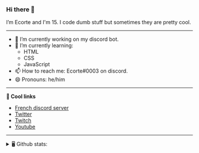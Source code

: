 ### Hi there 👋
I’m Ecorte and I'm 15.
I code dumb stuff but sometimes they are pretty cool.

-------

- 🔭 I’m currently working on my discord bot.
- 🌱 I’m currently learning:
     - HTML
     - CSS
     - JavaScript
- 📫 How to reach me: Ecorte#0003 on discord.
- 😄 Pronouns: he/him

-------

**🔗 Cool links**

- [French discord server](https://discord.gg/8bpy2PC)
- [Twitter](https://twitter.com/Ecorteyt)
- [Twitch](https://www.twitch.tv/ecorte)
- [Youtube](https://www.youtube.com/channel/UCOLeHMtMSE4w6jpFGh1AAdA)

-------
<details>
<summary> 🖥️ Github stats: </summary>
<br>
     
<!--START_SECTION:waka-->
**🐱 My Github Data** 

> 🏆 338 Contributions in the Year 2021
 > 
> 📦 371 Bytes Used in Github's Storage 
 > 
> 🚫 Not Opted to Hire
 > 
> 📜 4 Public Repositories 
 > 
> 🔑 3 Private Repositories  
 > 
**I'm an Early 🐤** 

```text
🌞 Morning    65 commits     ███████░░░░░░░░░░░░░░░░░░   29.95% 
🌆 Daytime    70 commits     ████████░░░░░░░░░░░░░░░░░   32.26% 
🌃 Evening    80 commits     █████████░░░░░░░░░░░░░░░░   36.87% 
🌙 Night      2 commits      ░░░░░░░░░░░░░░░░░░░░░░░░░   0.92%

```
📅 **I'm Most Productive on Saturday** 

```text
Monday       35 commits     ████░░░░░░░░░░░░░░░░░░░░░   16.13% 
Tuesday      18 commits     ██░░░░░░░░░░░░░░░░░░░░░░░   8.29% 
Wednesday    33 commits     ███░░░░░░░░░░░░░░░░░░░░░░   15.21% 
Thursday     29 commits     ███░░░░░░░░░░░░░░░░░░░░░░   13.36% 
Friday       26 commits     ███░░░░░░░░░░░░░░░░░░░░░░   11.98% 
Saturday     51 commits     ██████░░░░░░░░░░░░░░░░░░░   23.5% 
Sunday       25 commits     ███░░░░░░░░░░░░░░░░░░░░░░   11.52%

```


📊 **This Week I Spent My Time On** 

```text
⌚︎ Time Zone: America/Toronto

💬 Programming Languages: 
TypeScript               3 hrs 59 mins       ███████████████░░░░░░░░░░   60.23% 
JavaScript               1 hr 3 mins         ████░░░░░░░░░░░░░░░░░░░░░   15.99% 
HTML                     27 mins             █░░░░░░░░░░░░░░░░░░░░░░░░   6.93% 
CSS                      23 mins             █░░░░░░░░░░░░░░░░░░░░░░░░   5.81% 
JSON                     15 mins             █░░░░░░░░░░░░░░░░░░░░░░░░   3.87%

🔥 Editors: 
VS Code                  6 hrs 28 mins       ████████████████████████░   97.88% 
Atom                     8 mins              ░░░░░░░░░░░░░░░░░░░░░░░░░   2.12%

🐱‍💻 Projects: 
back-end                 4 hrs 34 mins       █████████████████░░░░░░░░   69.05% 
volarium                 1 hr 26 mins        █████░░░░░░░░░░░░░░░░░░░░   21.89% 
test                     23 mins             █░░░░░░░░░░░░░░░░░░░░░░░░   6.0% 
discordslash             8 mins              ░░░░░░░░░░░░░░░░░░░░░░░░░   2.04% 
Unknown Project          4 mins              ░░░░░░░░░░░░░░░░░░░░░░░░░   1.02%

💻 Operating System: 
Windows                  6 hrs 37 mins       █████████████████████████   100.0%

```

**I Mostly Code in JavaScript** 

```text
JavaScript               3 repos             ████████████░░░░░░░░░░░░░   50.0% 
Java                     1 repo              ████░░░░░░░░░░░░░░░░░░░░░   16.67% 
Python                   1 repo              ████░░░░░░░░░░░░░░░░░░░░░   16.67% 
HTML                     1 repo              ████░░░░░░░░░░░░░░░░░░░░░   16.67%

```


**Timeline**

![Chart not found](https://raw.githubusercontent.com/Ecorte/Ecorte/main/charts/bar_graph.png) 


<!--END_SECTION:waka-->

![Github stats](https://github-readme-stats.vercel.app/api?username=Ecorte&theme=dark&count_private=true)

</details>
